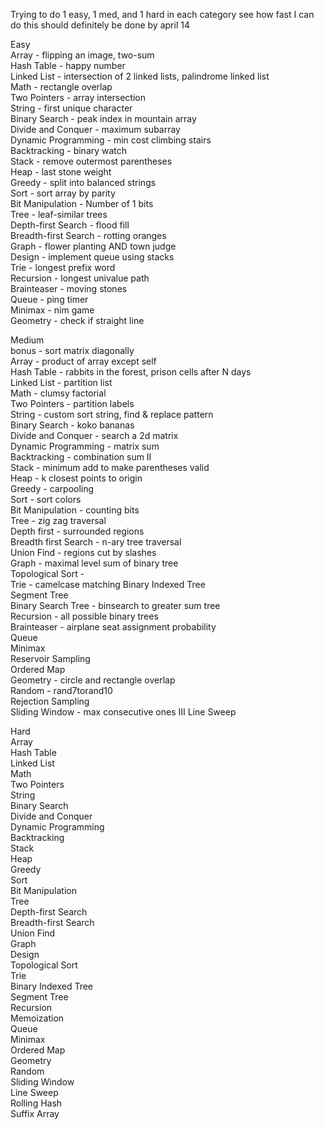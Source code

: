 Trying to do 1 easy, 1 med, and 1 hard in each category
see how fast I can do this
should definitely be done by april 14

Easy  
Array - flipping an image, two-sum  
Hash Table - happy number  
Linked List - intersection of 2 linked lists, palindrome   linked list  
Math - rectangle overlap  
Two Pointers - array intersection  
String - first unique character  
Binary Search - peak index in mountain array  
Divide and Conquer - maximum subarray  
Dynamic Programming - min cost climbing stairs  
Backtracking - binary watch  
Stack - remove outermost parentheses  
Heap  - last stone weight  
Greedy - split into balanced strings  
Sort  - sort array by parity  
Bit Manipulation - Number of 1 bits  
Tree - leaf-similar trees  
Depth-first Search - flood fill  
Breadth-first Search - rotting oranges  
Graph  - flower planting AND town judge  
Design - implement queue using stacks  
Trie - longest prefix word  
Recursion - longest univalue path  
Brainteaser - moving stones  
Queue  - ping timer  
Minimax  - nim game  
Geometry - check if straight line  
  
Medium  
bonus - sort matrix diagonally  
Array - product of array except self  
Hash Table - rabbits in the forest, prison cells after N   days  
Linked List - partition list  
Math - clumsy factorial  
Two Pointers - partition labels  
String - custom sort string, find & replace pattern  
Binary Search - koko bananas  
Divide and Conquer - search a 2d matrix  
Dynamic Programming - matrix sum  
Backtracking - combination sum II  
Stack - minimum add to make parentheses valid  
Heap - k closest points to origin  
Greedy - carpooling  
Sort - sort colors  
Bit Manipulation - counting bits  
Tree - zig zag traversal  
Depth first - surrounded regions  
Breadth first Search - n-ary tree traversal  
Union Find - regions cut by slashes   
Graph - maximal level sum of binary tree  
Topological Sort -   
Trie - camelcase matching 
Binary Indexed Tree  
Segment Tree  
Binary Search Tree - binsearch to greater sum tree  
Recursion - all possible binary trees  
Brainteaser - airplane seat assignment probability  
Queue  
Minimax  
Reservoir Sampling  
Ordered Map  
Geometry - circle and rectangle overlap  
Random - rand7torand10  
Rejection Sampling  
Sliding Window - max consecutive ones III 
Line Sweep  
  
Hard  
Array  
Hash Table  
Linked List  
Math  
Two Pointers  
String  
Binary Search  
Divide and Conquer  
Dynamic Programming  
Backtracking  
Stack  
Heap  
Greedy  
Sort  
Bit Manipulation  
Tree  
Depth-first Search  
Breadth-first Search  
Union Find  
Graph  
Design  
Topological Sort  
Trie  
Binary Indexed Tree  
Segment Tree  
Recursion  
Memoization  
Queue  
Minimax  
Ordered Map  
Geometry  
Random  
Sliding Window  
Line Sweep  
Rolling Hash  
Suffix Array  